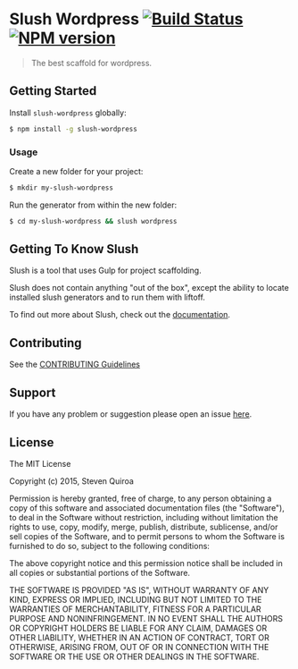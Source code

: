 # Slush Wordpress [![Build Status](https://secure.travis-ci.org/stevenquiroa/slush-wordpress.png?branch=master)](https://travis-ci.org/stevenquiroa/slush-wordpress) [![NPM version](https://badge-me.herokuapp.com/api/npm/slush-wordpress.png)](http://badges.enytc.com/for/npm/slush-wordpress)

> The best scaffold for wordpress.


## Getting Started

Install `slush-wordpress` globally:

```bash
$ npm install -g slush-wordpress
```

### Usage

Create a new folder for your project:

```bash
$ mkdir my-slush-wordpress
```

Run the generator from within the new folder:

```bash
$ cd my-slush-wordpress && slush wordpress
```

## Getting To Know Slush

Slush is a tool that uses Gulp for project scaffolding.

Slush does not contain anything "out of the box", except the ability to locate installed slush generators and to run them with liftoff.

To find out more about Slush, check out the [documentation](https://github.com/slushjs/slush).

## Contributing

See the [CONTRIBUTING Guidelines](https://github.com/stevenquiroa/slush-wordpress/blob/master/CONTRIBUTING.md)

## Support
If you have any problem or suggestion please open an issue [here](https://github.com/stevenquiroa/slush-wordpress/issues).

## License 

The MIT License

Copyright (c) 2015, Steven Quiroa

Permission is hereby granted, free of charge, to any person
obtaining a copy of this software and associated documentation
files (the "Software"), to deal in the Software without
restriction, including without limitation the rights to use,
copy, modify, merge, publish, distribute, sublicense, and/or sell
copies of the Software, and to permit persons to whom the
Software is furnished to do so, subject to the following
conditions:

The above copyright notice and this permission notice shall be
included in all copies or substantial portions of the Software.

THE SOFTWARE IS PROVIDED "AS IS", WITHOUT WARRANTY OF ANY KIND,
EXPRESS OR IMPLIED, INCLUDING BUT NOT LIMITED TO THE WARRANTIES
OF MERCHANTABILITY, FITNESS FOR A PARTICULAR PURPOSE AND
NONINFRINGEMENT. IN NO EVENT SHALL THE AUTHORS OR COPYRIGHT
HOLDERS BE LIABLE FOR ANY CLAIM, DAMAGES OR OTHER LIABILITY,
WHETHER IN AN ACTION OF CONTRACT, TORT OR OTHERWISE, ARISING
FROM, OUT OF OR IN CONNECTION WITH THE SOFTWARE OR THE USE OR
OTHER DEALINGS IN THE SOFTWARE.

